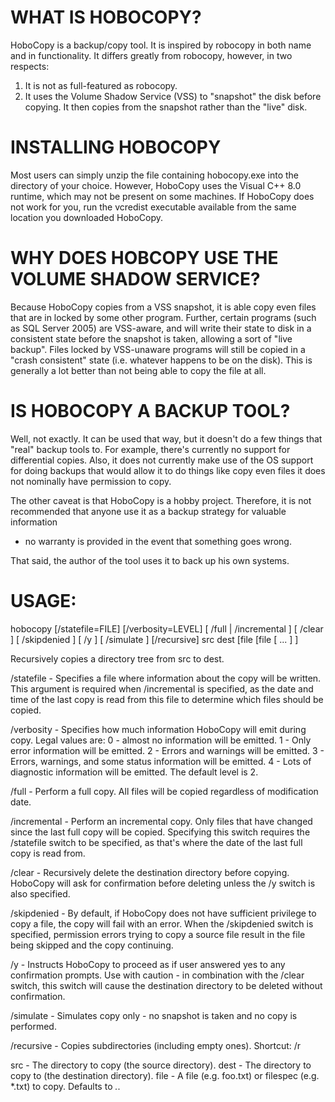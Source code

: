# WHAT IS HOBOCOPY? 

HoboCopy is a backup/copy tool. It is inspired by robocopy in both name and in
functionality. It differs greatly from robocopy, however, in two respects: 

1. It is not as full-featured as robocopy. 
2. It uses the Volume Shadow Service (VSS) to "snapshot" the disk
before copying. It then copies from the snapshot rather than the "live" disk.
   
# INSTALLING HOBOCOPY

Most users can simply unzip the file containing hobocopy.exe into the directory 
of your choice. However, HoboCopy uses the Visual C++ 8.0 runtime, which may
not be present on some machines. If HoboCopy does not work for you, run the 
vcredist executable available from the same location you downloaded HoboCopy. 
   
# WHY DOES HOBCOPY USE THE VOLUME SHADOW SERVICE?    
   
Because HoboCopy copies from a VSS snapshot, it is able copy even files that 
are in locked by some other program. Further, certain programs (such as SQL 
Server 2005) are VSS-aware, and will write their state to disk in a consistent
state before the snapshot is taken, allowing a sort of "live backup". Files 
locked by VSS-unaware programs will still be copied in a "crash consistent"
state (i.e. whatever happens to be on the disk). This is generally a lot 
better than not being able to copy the file at all. 

# IS HOBOCOPY A BACKUP TOOL? 

Well, not exactly. It can be used that way, but it doesn't do a few things
that "real" backup tools to. For example, there's currently no support for
differential copies. Also, it does not currently make use of the OS support
for doing backups that would allow it to do things like copy even files
it does not nominally have permission to copy. 

The other caveat is that HoboCopy is a hobby project. Therefore, it is not 
recommended that anyone use it as a backup strategy for valuable information 
- no warranty is provided in the event that something goes wrong. 

That said, the author of the tool uses it to back up his own systems. 

# USAGE: 

 hobocopy [/statefile=FILE] [/verbosity=LEVEL] [ /full | /incremental ]
          [ /clear ] [ /skipdenied ] [ /y ] [ /simulate ] [/recursive]
          src dest [file [file [ ... ] ]

 Recursively copies a directory tree from src to dest.

 /statefile   - Specifies a file where information about the copy will
                be written. This argument is required when /incremental
                is specified, as the date and time of the last copy is
                read from this file to determine which files should be
                copied.

 /verbosity   - Specifies how much information HoboCopy will emit
                during copy. Legal values are: 0 - almost no
                information will be emitted. 1 - Only error information
                will be emitted. 2 - Errors and warnings will be
                emitted. 3 - Errors, warnings, and some status
                information will be emitted. 4 - Lots of diagnostic
                information will be emitted. The default level is 2.

 /full        - Perform a full copy. All files will be copied
               regardless of modification date.

 /incremental - Perform an incremental copy. Only files that have
                changed since the last full copy will be copied.
                Specifying this switch requires the /statefile switch
                to be specified, as that's where the date of the last
                full copy is read from.

 /clear       - Recursively delete the destination directory before
               copying. HoboCopy will ask for confirmation before
               deleting unless the /y switch is also specified.

 /skipdenied  - By default, if HoboCopy does not have sufficient
                privilege to copy a file, the copy will fail with an
                error. When the /skipdenied switch is specified,
                permission errors trying to copy a source file result
                in the file being skipped and the copy continuing.

 /y           - Instructs HoboCopy to proceed as if user answered yes
                to any confirmation prompts. Use with caution - in
                combination with the /clear switch, this switch will
                cause the destination directory to be deleted without
                confirmation.

 /simulate    - Simulates copy only - no snapshot is taken and no copy
                is performed.

 /recursive   - Copies subdirectories (including empty ones). Shortcut: /r

 src          - The directory to copy (the source directory).
 dest         - The directory to copy to (the destination directory).
 file         - A file (e.g. foo.txt) or filespec (e.g. *.txt) to copy.
                Defaults to *.*.
